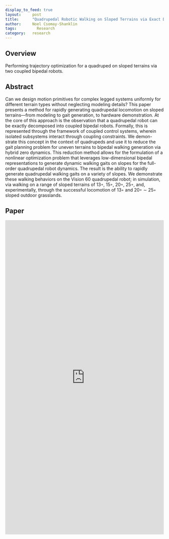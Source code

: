 ```yaml
---
display_to_feed: true
layout:     post
title:      "Quadrupedal Robotic Walking on Sloped Terrains via Exact Decomposition into Coupled Bipedal Robots"
author:     Noel Csomay-Shanklin
tags: 		  Research
category:   research
---
```


## Overview
Performing trajectory optimization for a quadruped on sloped terrains via two coupled bipedal robots.

## Abstract
Can we design motion primitives for complex
legged systems uniformly for different terrain types without
neglecting modeling details? This paper presents a method
for rapidly generating quadrupedal locomotion on sloped
terrains—from modeling to gait generation, to hardware
demonstration. At the core of this approach is the observation
that a quadrupedal robot can be exactly decomposed into
coupled bipedal robots. Formally, this is represented through
the framework of coupled control systems, wherein isolated
subsystems interact through coupling constraints. We demon-
strate this concept in the context of quadrupeds and use it to
reduce the gait planning problem for uneven terrains to bipedal
walking generation via hybrid zero dynamics. This reduction
method allows for the formulation of a nonlinear optimization
problem that leverages low-dimensional bipedal representations
to generate dynamic walking gaits on slopes for the full-order
quadrupedal robot dynamics. The result is the ability to rapidly
generate quadrupedal walking gaits on a variety of slopes.
We demonstrate these walking behaviors on the Vision 60
quadrupedal robot; in simulation, via walking on a range
of sloped terrains of 13◦, 15◦, 20◦, 25◦, and, experimentally,
through the successful locomotion of 13◦ and 20◦ ∼ 25◦ sloped
outdoor grasslands.

## Paper
<iframe style="width:100%" height="1000px" src="https://noelc-s.github.io/website/papers/ma20203.pdf" frameborder="0" allowfullscreen></iframe>
